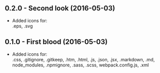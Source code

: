 ## 0.2.0 - Second look (2016-05-03)
* Added icons for:  
.eps, .svg

## 0.1.0 - First blood (2016-05-03)
* Added icons for:  
.css, .gitignore, .gitkeep, .htm, .html, .js, .json, .jsx, .markdown, .md,
node_modules, .npmignore, .sass, .scss, webpack.config.js, .xml
